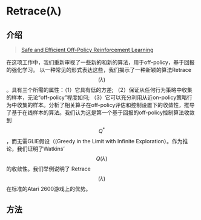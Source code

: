 # Retrace\(λ\)

## 介绍

> [Safe and Efficient Off-Policy Reinforcement Learning](https://arxiv.org/abs/1606.02647)

在这项工作中，我们重新审视了一些新的和新的算法，用于off-policy，基于回报的强化学习。 以一种常见的形式表达这些，我们揭示了一种新颖的算法Retrace$$(\lambda)$$ 。具有三个所需的属性：（1）它具有低的方差; （2）保证从任何行为策略中收集的样本，无论“off-policy”程度如何; （3）它可以充分利用从近on-policy策略行为中收集的样本。分析了相关算子在off-policy评估和控制设置下的收敛性，推导了基于在线样本的算法。我们认为这是第一个基于回报的off-policy控制算法收敛到 $$Q^{*}$$ ，而无需GLIE假设（\(Greedy in the Limit with Infinite Exploration）。作为推论，我们证明了Watkins’ $$Q(\lambda)$$ 的收敛性。我们举例说明了 Retrace$$(\lambda)$$在标准的Atari 2600游戏上的优势。

## 方法



